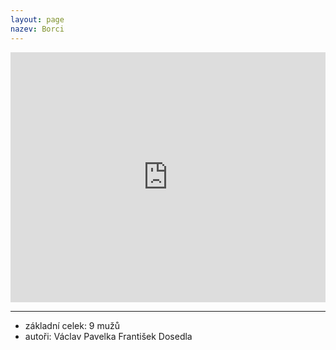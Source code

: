 ```yaml
---
layout: page
nazev: Borci
---
```


<iframe width="100%" height="400" src="https://www.youtube.com/embed/uRtz0pP5_oA" frameborder="0" allowfullscreen></iframe>

---

* základní celek: 9 mužů
* autoři: Václav Pavelka František Dosedla
